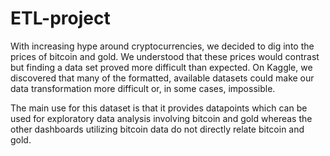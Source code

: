 # ETL-project
With increasing hype around cryptocurrencies, we decided to dig into the prices of bitcoin and gold. We understood that these prices would contrast but finding a data set proved more difficult than expected. On Kaggle, we discovered that many of the formatted, available datasets could make our data transformation more difficult or, in some cases, impossible. 

The main use for this dataset is that it provides datapoints which can be used for exploratory data analysis involving bitcoin and gold whereas the other dashboards utilizing bitcoin data do not directly relate bitcoin and gold.
